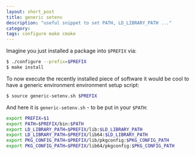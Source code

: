 ```yaml
---
layout: short_post
title: generic setenv
description: "useful snippet to set PATH, LD_LIBRARY_PATH ..."
category:
tags: configure make cmake
---
```

Imagine you just installed a package into `$PREFIX` via:
```bash
$ ./configure --prefix=$PREFIX
$ make install
```
To now execute the recently installed piece of software it would be cool to have a
generic environment environment setup script:
```bash
$ source generic-setenv.sh $PREFIX
```
And here it is `generic-setenv.sh` - to be put in your `$PATH`:
```bash
export PREFIX=$1
export PATH=$PREFIX/bin:$PATH
export LD_LIBRARY_PATH=$PREFIX/lib:$LD_LIBRARY_PATH
export LD_LIBRARY_PATH=$PREFIX/lib64:$LD_LIBRARY_PATH
export PKG_CONFIG_PATH=$PREFIX/lib/pkgconfig:$PKG_CONFIG_PATH
export PKG_CONFIG_PATH=$PREFIX/lib64/pkgconfig:$PKG_CONFIG_PATH
```
